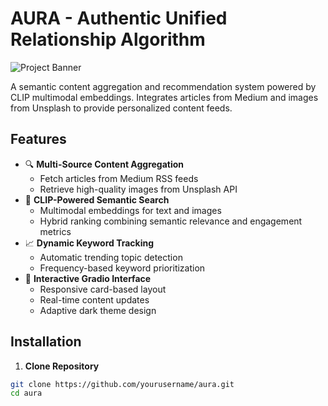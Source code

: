 # AURA - Authentic Unified Relationship Algorithm

![Project Banner](https://via.placeholder.com/1200x400.png?text=AURA+Content+Recommendation+System)

A semantic content aggregation and recommendation system powered by CLIP multimodal embeddings. Integrates articles from Medium and images from Unsplash to provide personalized content feeds.

## Features

- 🔍 **Multi-Source Content Aggregation**
  - Fetch articles from Medium RSS feeds
  - Retrieve high-quality images from Unsplash API
- 🤖 **CLIP-Powered Semantic Search**
  - Multimodal embeddings for text and images
  - Hybrid ranking combining semantic relevance and engagement metrics
- 📈 **Dynamic Keyword Tracking**
  - Automatic trending topic detection
  - Frequency-based keyword prioritization
- 🎨 **Interactive Gradio Interface**
  - Responsive card-based layout
  - Real-time content updates
  - Adaptive dark theme design

## Installation

1. **Clone Repository**
```bash
git clone https://github.com/yourusername/aura.git
cd aura

